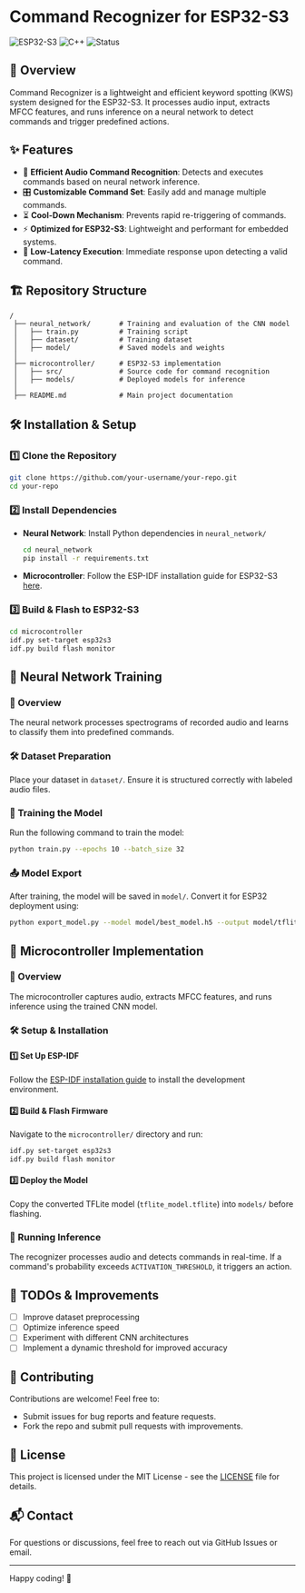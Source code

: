 ﻿# Command Recognizer for ESP32-S3

![ESP32-S3](https://img.shields.io/badge/Platform-ESP32--S3-blue) ![C++](https://img.shields.io/badge/Language-C++-red) ![Status](https://img.shields.io/badge/Status-Active-brightgreen)

## 📌 Overview
Command Recognizer is a lightweight and efficient keyword spotting (KWS) system designed for the ESP32-S3. It processes audio input, extracts MFCC features, and runs inference on a neural network to detect commands and trigger predefined actions.

## ✨ Features
- 🚀 **Efficient Audio Command Recognition**: Detects and executes commands based on neural network inference.
- 🎛 **Customizable Command Set**: Easily add and manage multiple commands.
- ⏳ **Cool-Down Mechanism**: Prevents rapid re-triggering of commands.
- ⚡ **Optimized for ESP32-S3**: Lightweight and performant for embedded systems.
- 📡 **Low-Latency Execution**: Immediate response upon detecting a valid command.

## 🏗 Repository Structure
```
/
 ├── neural_network/       # Training and evaluation of the CNN model
 │   ├── train.py          # Training script
 │   ├── dataset/          # Training dataset
 │   ├── model/            # Saved models and weights
 │
 ├── microcontroller/      # ESP32-S3 implementation
 │   ├── src/              # Source code for command recognition
 │   ├── models/           # Deployed models for inference
 │
 ├── README.md             # Main project documentation
```

## 🛠 Installation & Setup

### 1️⃣ Clone the Repository
```sh
git clone https://github.com/your-username/your-repo.git
cd your-repo
```

### 2️⃣ Install Dependencies
- **Neural Network**: Install Python dependencies in `neural_network/`
  ```sh
  cd neural_network
  pip install -r requirements.txt
  ```
- **Microcontroller**: Follow the ESP-IDF installation guide for ESP32-S3 [here](https://docs.espressif.com/projects/esp-idf/en/latest/esp32s3/get-started/index.html).

### 3️⃣ Build & Flash to ESP32-S3
```sh
cd microcontroller
idf.py set-target esp32s3
idf.py build flash monitor
```

## 🚀 Neural Network Training

### 📌 Overview
The neural network processes spectrograms of recorded audio and learns to classify them into predefined commands.

### 🛠 Dataset Preparation
Place your dataset in `dataset/`. Ensure it is structured correctly with labeled audio files.

### 🔧 Training the Model
Run the following command to train the model:
```sh
python train.py --epochs 10 --batch_size 32
```

### 📤 Model Export
After training, the model will be saved in `model/`. Convert it for ESP32 deployment using:
```sh
python export_model.py --model model/best_model.h5 --output model/tflite_model.tflite
```

## 🚀 Microcontroller Implementation

### 📌 Overview
The microcontroller captures audio, extracts MFCC features, and runs inference using the trained CNN model.

### 🛠 Setup & Installation

#### 1️⃣ Set Up ESP-IDF
Follow the [ESP-IDF installation guide](https://docs.espressif.com/projects/esp-idf/en/latest/esp32s3/get-started/index.html) to install the development environment.

#### 2️⃣ Build & Flash Firmware
Navigate to the `microcontroller/` directory and run:
```sh
idf.py set-target esp32s3
idf.py build flash monitor
```

#### 3️⃣ Deploy the Model
Copy the converted TFLite model (`tflite_model.tflite`) into `models/` before flashing.

### 🚀 Running Inference
The recognizer processes audio and detects commands in real-time. If a command's probability exceeds `ACTIVATION_THRESHOLD`, it triggers an action.

## 📄 TODOs & Improvements
- [ ] Improve dataset preprocessing
- [ ] Optimize inference speed
- [ ] Experiment with different CNN architectures
- [ ] Implement a dynamic threshold for improved accuracy

## 🤝 Contributing
Contributions are welcome! Feel free to:
- Submit issues for bug reports and feature requests.
- Fork the repo and submit pull requests with improvements.

## 📜 License
This project is licensed under the MIT License - see the [LICENSE](LICENSE) file for details.

## 📬 Contact
For questions or discussions, feel free to reach out via GitHub Issues or email.

---

Happy coding! 🚀

